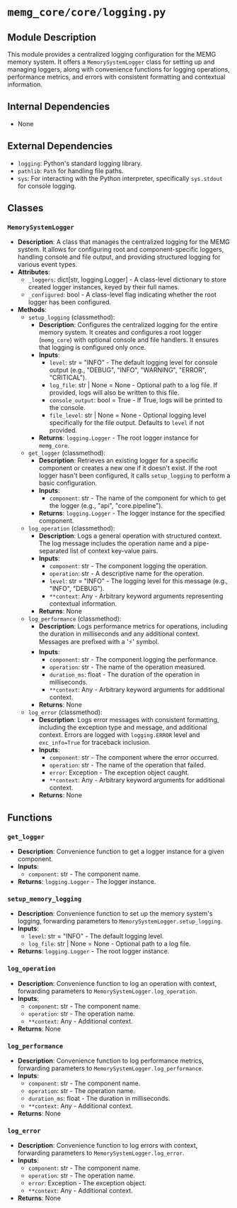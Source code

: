 # `memg_core/core/logging.py`

## Module Description
This module provides a centralized logging configuration for the MEMG memory system. It offers a `MemorySystemLogger` class for setting up and managing loggers, along with convenience functions for logging operations, performance metrics, and errors with consistent formatting and contextual information.

## Internal Dependencies
- None

## External Dependencies
- `logging`: Python's standard logging library.
- `pathlib`: `Path` for handling file paths.
- `sys`: For interacting with the Python interpreter, specifically `sys.stdout` for console logging.

## Classes

### `MemorySystemLogger`
- **Description**: A class that manages the centralized logging for the MEMG system. It allows for configuring root and component-specific loggers, handling console and file output, and providing structured logging for various event types.
- **Attributes**:
  - `_loggers`: dict[str, logging.Logger] - A class-level dictionary to store created logger instances, keyed by their full names.
  - `_configured`: bool - A class-level flag indicating whether the root logger has been configured.
- **Methods**:
  - `setup_logging` (classmethod):
    - **Description**: Configures the centralized logging for the entire memory system. It creates and configures a root logger (`memg_core`) with optional console and file handlers. It ensures that logging is configured only once.
    - **Inputs**:
      - `level`: str = "INFO" - The default logging level for console output (e.g., "DEBUG", "INFO", "WARNING", "ERROR", "CRITICAL").
      - `log_file`: str | None = None - Optional path to a log file. If provided, logs will also be written to this file.
      - `console_output`: bool = True - If True, logs will be printed to the console.
      - `file_level`: str | None = None - Optional logging level specifically for the file output. Defaults to `level` if not provided.
    - **Returns**: `logging.Logger` - The root logger instance for `memg_core`.
  - `get_logger` (classmethod):
    - **Description**: Retrieves an existing logger for a specific component or creates a new one if it doesn't exist. If the root logger hasn't been configured, it calls `setup_logging` to perform a basic configuration.
    - **Inputs**:
      - `component`: str - The name of the component for which to get the logger (e.g., "api", "core.pipeline").
    - **Returns**: `logging.Logger` - The logger instance for the specified component.
  - `log_operation` (classmethod):
    - **Description**: Logs a general operation with structured context. The log message includes the operation name and a pipe-separated list of context key-value pairs.
    - **Inputs**:
      - `component`: str - The component logging the operation.
      - `operation`: str - A descriptive name for the operation.
      - `level`: str = "INFO" - The logging level for this message (e.g., "INFO", "DEBUG").
      - `**context`: Any - Arbitrary keyword arguments representing contextual information.
    - **Returns**: None
  - `log_performance` (classmethod):
    - **Description**: Logs performance metrics for operations, including the duration in milliseconds and any additional context. Messages are prefixed with a '⚡' symbol.
    - **Inputs**:
      - `component`: str - The component logging the performance.
      - `operation`: str - The name of the operation measured.
      - `duration_ms`: float - The duration of the operation in milliseconds.
      - `**context`: Any - Arbitrary keyword arguments for additional context.
    - **Returns**: None
  - `log_error` (classmethod):
    - **Description**: Logs error messages with consistent formatting, including the exception type and message, and additional context. Errors are logged with `logging.ERROR` level and `exc_info=True` for traceback inclusion.
    - **Inputs**:
      - `component`: str - The component where the error occurred.
      - `operation`: str - The name of the operation that failed.
      - `error`: Exception - The exception object caught.
      - `**context`: Any - Arbitrary keyword arguments for additional context.
    - **Returns**: None

## Functions

### `get_logger`
- **Description**: Convenience function to get a logger instance for a given component.
- **Inputs**:
  - `component`: str - The component name.
- **Returns**: `logging.Logger` - The logger instance.

### `setup_memory_logging`
- **Description**: Convenience function to set up the memory system's logging, forwarding parameters to `MemorySystemLogger.setup_logging`.
- **Inputs**:
  - `level`: str = "INFO" - The default logging level.
  - `log_file`: str | None = None - Optional path to a log file.
- **Returns**: `logging.Logger` - The root logger instance.

### `log_operation`
- **Description**: Convenience function to log an operation with context, forwarding parameters to `MemorySystemLogger.log_operation`.
- **Inputs**:
  - `component`: str - The component name.
  - `operation`: str - The operation name.
  - `**context`: Any - Additional context.
- **Returns**: None

### `log_performance`
- **Description**: Convenience function to log performance metrics, forwarding parameters to `MemorySystemLogger.log_performance`.
- **Inputs**:
  - `component`: str - The component name.
  - `operation`: str - The operation name.
  - `duration_ms`: float - The duration in milliseconds.
  - `**context`: Any - Additional context.
- **Returns**: None

### `log_error`
- **Description**: Convenience function to log errors with context, forwarding parameters to `MemorySystemLogger.log_error`.
- **Inputs**:
  - `component`: str - The component name.
  - `operation`: str - The operation name.
  - `error`: Exception - The exception object.
  - `**context`: Any - Additional context.
- **Returns**: None
